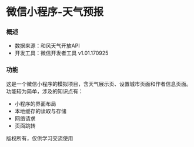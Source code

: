 # 微信小程序-天气预报

### 概述
* 数据来源：和风天气开放API
* 开发工具：微信开发者工具 v1.01.170925

### 功能
这是一个微信小程序的模拟项目，含天气展示页、设置城市页面和作者信息页面。功能较为简单，涉及的知识点有：
* 小程序的界面布局
* 本地缓存的读取与存储
* 网络请求
* 页面跳转

版权所有，仅供学习交流使用

